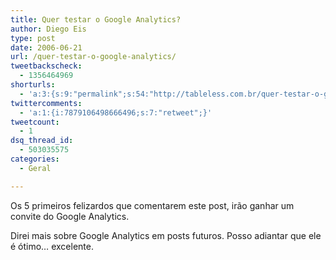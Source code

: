 ```yaml
---
title: Quer testar o Google Analytics?
author: Diego Eis
type: post
date: 2006-06-21
url: /quer-testar-o-google-analytics/
tweetbackscheck:
  - 1356464969
shorturls:
  - 'a:3:{s:9:"permalink";s:54:"http://tableless.com.br/quer-testar-o-google-analytics";s:7:"tinyurl";s:26:"http://tinyurl.com/4yqysmr";s:4:"isgd";s:19:"http://is.gd/tverY8";}'
twittercomments:
  - 'a:1:{i:7879106498666496;s:7:"retweet";}'
tweetcount:
  - 1
dsq_thread_id:
  - 503035575
categories:
  - Geral

---
```

Os 5 primeiros felizardos que comentarem este post, irão ganhar um convite do Google Analytics.

Direi mais sobre Google Analytics em posts futuros. Posso adiantar que ele é ótimo&#8230; excelente.